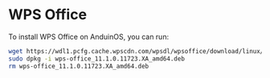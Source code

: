 # WPS Office

To install WPS Office on AnduinOS, you can run:

<!-- The link needs to be updated regularly. -->

```bash
wget https://wdl1.pcfg.cache.wpscdn.com/wpsdl/wpsoffice/download/linux/11723/wps-office_11.1.0.11723.XA_amd64.deb
sudo dpkg -i wps-office_11.1.0.11723.XA_amd64.deb
rm wps-office_11.1.0.11723.XA_amd64.deb
```
